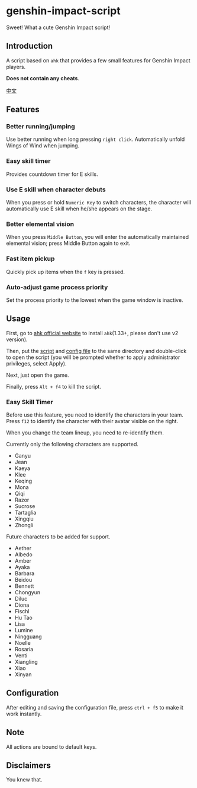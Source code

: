 # genshin-impact-script

Sweet! What a cute Genshin Impact script!

## Introduction

A script based on `ahk` that provides a few small features for Genshin Impact players.

**Does not contain any cheats**.

[中文](./readme-cn.md)

## Features

### Better running/jumping

Use better running when long pressing `right click`. Automatically unfold Wings of Wind when jumping.

### Easy skill timer

Provides countdown timer for E skills.

### Use E skill when character debuts

When you press or hold `Numeric Key` to switch characters, the character will automatically use E skill when he/she appears on the stage.

### Better elemental vision

When you press `Middle Button`, you will enter the automatically maintained elemental vision; press Middle Button again to exit.

### Fast item pickup

Quickly pick up items when the `f` key is pressed.

### Auto-adjust game process priority

Set the process priority to the lowest when the game window is inactive.

## Usage

First, go to [ahk official website](https://www.autohotkey.com/) to install `ahk`(1.33+, please don't use v2 version).

Then, put the [script](./source/index.ahk) and [config file](./source/config.ini) to the same directory and double-click to open the script (you will be prompted whether to apply administrator privileges, select Apply).

Next, just open the game.

Finally, press `Alt + f4` to kill the script.

### Easy Skill Timer

Before use this feature, you need to identify the characters in your team. Press `f12` to identify the character with their avatar visible on the right.

When you change the team lineup, you need to re-identify them.

Currently only the following characters are supported.

- Ganyu
- Jean
- Kaeya
- Klee
- Keqing
- Mona
- Qiqi
- Razor
- Sucrose
- Tartaglia
- Xingqiu
- Zhongli

Future characters to be added for support.

- Aether
- Albedo
- Amber
- Ayaka
- Barbara
- Beidou
- Bennett
- Chongyun
- Diluc
- Diona
- Fischl
- Hu Tao
- Lisa
- Lumine
- Ningguang
- Noelle
- Rosaria
- Venti
- Xiangling
- Xiao
- Xinyan

## Configuration

After editing and saving the configuration file, press `ctrl + f5` to make it work instantly.

## Note

All actions are bound to default keys.

## Disclaimers

You knew that.